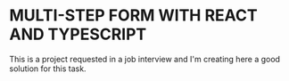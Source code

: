 # MULTI-STEP FORM WITH REACT AND TYPESCRIPT

This is a project requested in a job interview and I'm creating here a good solution for this task.


